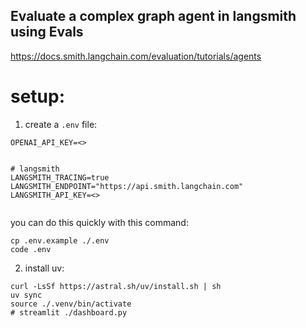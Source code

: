 ## Evaluate a complex graph agent in langsmith using Evals

https://docs.smith.langchain.com/evaluation/tutorials/agents


# setup:

1. create a `.env` file:



```
OPENAI_API_KEY=<>


# langsmith
LANGSMITH_TRACING=true
LANGSMITH_ENDPOINT="https://api.smith.langchain.com"
LANGSMITH_API_KEY=<>


```
you can do this quickly with this command:

```
cp .env.example ./.env
code .env
```


2. install uv:

```
curl -LsSf https://astral.sh/uv/install.sh | sh
uv sync
source ./.venv/bin/activate
# streamlit ./dashboard.py
```